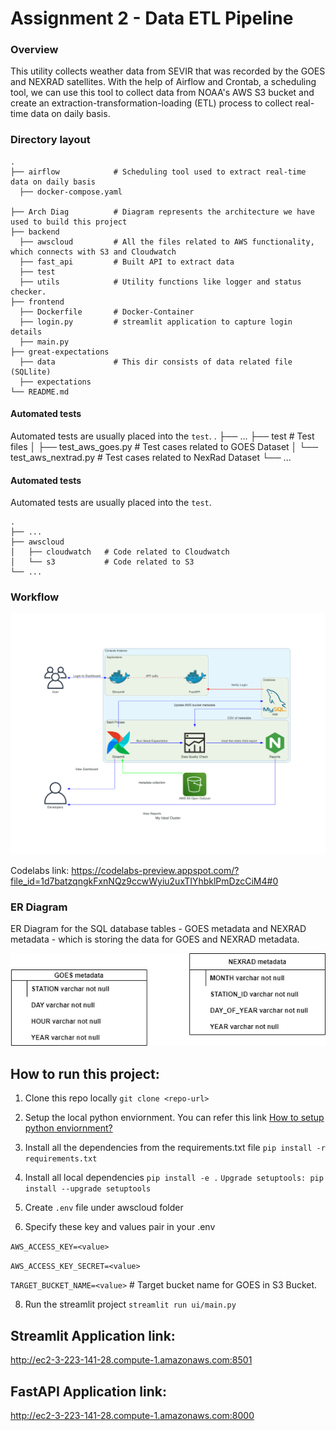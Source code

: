 # Assignment 2 - Data ETL Pipeline  

### Overview
This utility collects weather data from SEVIR that was recorded by the GOES and NEXRAD satellites. With the help of Airflow and Crontab, a scheduling tool, we can use this tool to collect data from NOAA's AWS S3 bucket and create an extraction-transformation-loading (ETL) process to collect real-time data on daily basis.

### Directory layout
    .
    ├── airflow            # Scheduling tool used to extract real-time data on daily basis
      ├── docker-compose.yaml 
      
    ├── Arch Diag          # Diagram represents the architecture we have used to build this project             
    ├── backend
      ├── awscloud         # All the files related to AWS functionality, which connects with S3 and Cloudwatch
      ├── fast_api         # Built API to extract data 
      ├── test 
      ├── utils            # Utility functions like logger and status checker.
    ├── frontend
      ├── Dockerfile       # Docker-Container
      ├── login.py         # streamlit application to capture login details
      ├── main.py          
    ├── great-expectations
      ├── data             # This dir consists of data related file (SQLlite)
      ├── expectations
    └── README.md

#### Automated tests
Automated tests are usually placed into the `test`.
    .
    ├── ...
    ├── test                           # Test files
    │   ├── test_aws_goes.py           # Test cases related to GOES Dataset
    │   └── test_aws_nextrad.py        # Test cases related to NexRad Dataset
    └── ...

#### Automated tests
Automated tests are usually placed into the `test`.

    .
    ├── ...
    ├── awscloud         
    │   ├── cloudwatch   # Code related to Cloudwatch
    │   └── s3           # Code related to S3
    └── ...


### Workflow
<img src="https://github.com/BigDataIA-Spring2023-Team-05/Assignment-02/blob/main/Arch_Diag/my_ideal_cluster.png"></img>

Codelabs link:
https://codelabs-preview.appspot.com/?file_id=1d7batzqngkFxnNQz9ccwWyiu2uxTIYhbklPmDzcCiM4#0

### ER Diagram

ER Diagram for the SQL database tables - GOES metadata and NEXRAD metadata - which is storing the data for GOES and NEXRAD metadata.

<img src="https://github.com/BigDataIA-Spring2023-Team-05/Assignment-01/blob/main/ERdiagram.drawio.png"></img>

## How to run this project:
1. Clone this repo locally `git clone <repo-url>`

2. Setup the local python enviornment. You can refer this link [How to setup python enviornment?](https://packaging.python.org/en/latest/guides/installing-using-pip-and-virtual-environments/ "How to setup python enviornment?")

3. Install all the dependencies from the requirements.txt file
`pip install -r requirements.txt`

4. Install all local dependencies 
`pip install -e .`
`Upgrade setuptools: pip install --upgrade setuptools`

5. Create `.env` file under awscloud folder

6. Specify these key and values pair in your .env

`AWS_ACCESS_KEY=<value>`

`AWS_ACCESS_KEY_SECRET=<value>`

`TARGET_BUCKET_NAME=<value>` # Target bucket name for GOES in S3 Bucket.

8. Run the streamlit project
`streamlit run ui/main.py`

## Streamlit Application link:
http://ec2-3-223-141-28.compute-1.amazonaws.com:8501


## FastAPI Application link:
http://ec2-3-223-141-28.compute-1.amazonaws.com:8000
